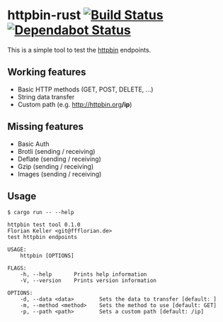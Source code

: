 # httpbin-rust [![Build Status](https://action-badges.now.sh/ffflorian/httpbin-rust)](https://github.com/ffflorian/httpbin-rust/actions/) [![Dependabot Status](https://api.dependabot.com/badges/status?host=github&identifier=114666620)](https://dependabot.com)

This is a simple tool to test the [httpbin](https://httpbin.org) endpoints.

## Working features

* Basic HTTP methods (GET, POST, DELETE, ...)
* String data transfer
* Custom path (e.g. <a href="http://httpbin.org/ip">http://httpbin.org<strong>/ip</strong></a>)

## Missing features

* Basic Auth
* Brotli (sending / receiving)
* Deflate (sending / receiving)
* Gzip (sending / receiving)
* Images (sending / receiving)

## Usage

```
$ cargo run -- --help

httpbin test tool 0.1.0
Florian Keller <git@ffflorian.de>
test httpbin endpoints

USAGE:
    httpbin [OPTIONS]

FLAGS:
    -h, --help       Prints help information
    -V, --version    Prints version information

OPTIONS:
    -d, --data <data>        Sets the data to transfer [default: ]
    -m, --method <method>    Sets the method to use [default: GET]
    -p, --path <path>        Sets a custom path [default: /ip]
```
